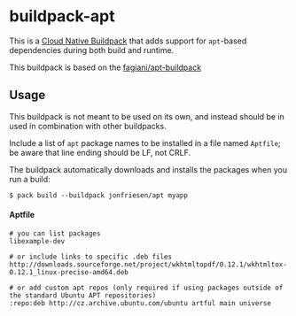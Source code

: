 # buildpack-apt

This is a [Cloud Native Buildpack](https://buildpacks.io/) that adds support for `apt`-based dependencies during both build and runtime.

This buildpack is based on the [fagiani/apt-buildpack](https://github.com/fagiani/apt-buildpack)


## Usage

This buildpack is not meant to be used on its own, and instead should be in used in combination with other buildpacks.

Include a list of `apt` package names to be installed in a file named `Aptfile`; be aware that line ending should be LF, not CRLF.

The buildpack automatically downloads and installs the packages when you run a build:

```
$ pack build --buildpack jonfriesen/apt myapp
```

#### Aptfile

    # you can list packages
    libexample-dev

    # or include links to specific .deb files
    http://downloads.sourceforge.net/project/wkhtmltopdf/0.12.1/wkhtmltox-0.12.1_linux-precise-amd64.deb

    # or add custom apt repos (only required if using packages outside of the standard Ubuntu APT repositories)
    :repo:deb http://cz.archive.ubuntu.com/ubuntu artful main universe

